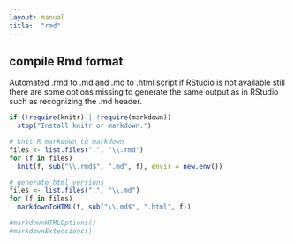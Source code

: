 ```yaml
---
layout: manual
title:  "rmd"
---
```


## compile Rmd format

Automated .rmd to .md and .md to .html script if RStudio is not available
still there are some options missing to generate the same output as in
RStudio such as recognizing the .md header.

```r
if (!require(knitr) | !require(markdown))
  stop("Install knitr or markdown.")

# knit R markdown to markdown
files <- list.files(".", "\\.rmd")
for (f in files)
  knit(f, sub("\\.rmd$", ".md", f), envir = new.env())

# generate html versions
files <- list.files(".", "\\.md")
for (f in files)
  markdownToHTML(f, sub("\\.md$", ".html", f))

#markdownHTMLOptions()
#markdownExtensions()
```
